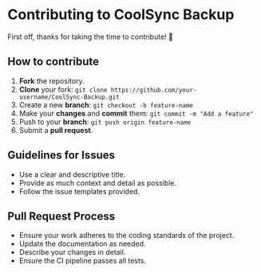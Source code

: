 # Contributing to CoolSync Backup

First off, thanks for taking the time to contribute! 🎉

## How to contribute

1. **Fork** the repository.
2. **Clone** your fork: `git clone https://github.com/your-username/CoolSync-Backup.git`
3. Create a new **branch**: `git checkout -b feature-name`
4. Make your **changes** and **commit** them: `git commit -m "Add a feature"`
5. Push to your **branch**: `git push origin feature-name`
6. Submit a **pull request**.

## Guidelines for Issues

- Use a clear and descriptive title.
- Provide as much context and detail as possible.
- Follow the issue templates provided.

## Pull Request Process

- Ensure your work adheres to the coding standards of the project.
- Update the documentation as needed.
- Describe your changes in detail.
- Ensure the CI pipeline passes all tests.
